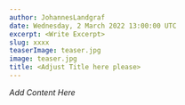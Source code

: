 ```yaml
---
author: JohannesLandgraf
date: Wednesday, 2 March 2022 13:00:00 UTC
excerpt: <Write Excerpt>
slug: xxxx
teaserImage: teaser.jpg
image: teaser.jpg
title: <Adjust Title here please>
---
```


<script context="module">
  export const prerender = true;
</script>

<script lang="ts">
  import EMailWidget from "$lib/components/blog/e-mail-widget.svelte";
</script>

_Add Content Here_

<EMailWidget />
